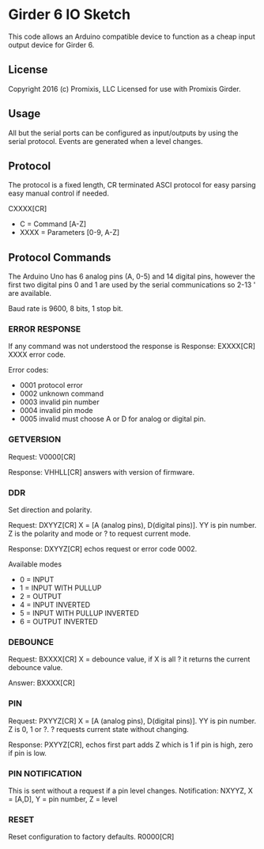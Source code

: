 Girder 6 IO Sketch
==================
This code allows an Arduino compatible device to function as
a cheap input output device for Girder 6.

License
-------
Copyright 2016 (c) Promixis, LLC 
Licensed for use with Promixis Girder.

Usage
-----
All but the serial ports can be configured as input/outputs by using the
serial protocol. Events are generated when a level changes.

Protocol
--------

The protocol is a fixed length, CR terminated ASCI protocol for easy parsing
easy manual control if needed.

CXXXX[CR]

* C    = Command  [A-Z]
* XXXX = Parameters [0-9, A-Z]

Protocol Commands
-----------------
The Arduino Uno has 6 analog pins (A, 0-5) and 14 digital pins, however the 
first two digital pins 0 and 1 are used by the serial communications so 2-13 '
are available.

Baud rate is 9600, 8 bits, 1 stop bit.

### ERROR RESPONSE

If any command was not understood the response is
Response: EXXXX[CR] XXXX error code.

Error codes:

* 0001 protocol error
* 0002 unknown command
* 0003 invalid pin number
* 0004 invalid pin mode
* 0005 invalid must choose A or D for analog or digital pin.

### GETVERSION

Request: V0000[CR] 

Response: VHHLL[CR]  answers with version of firmware.

### DDR

Set direction and polarity.

Request: DXYYZ[CR] X = [A (analog pins), D(digital pins)]. YY is pin number. Z is the polarity and mode or ? to request current mode.

Response: DXYYZ[CR] echos request or error code 0002.

Available modes

* 0 = INPUT
* 1 = INPUT WITH PULLUP
* 2 = OUTPUT
* 4 = INPUT INVERTED
* 5 = INPUT WITH PULLUP INVERTED
* 6 = OUTPUT INVERTED

### DEBOUNCE

Request: BXXXX[CR] X = debounce value, if X is all ? it returns the current debounce value.

Answer: BXXXX[CR]

### PIN

Request: PXYYZ[CR] X = [A (analog pins), D(digital pins)]. YY is pin number. Z is 0, 1 or ?. ? requests current state without changing.

Response: PXYYZ[CR], echos first part adds Z which is 1 if pin is high, zero if pin is low.

### PIN NOTIFICATION

This is sent without a request if a pin level changes.
Notification: NXYYZ, X = [A,D], Y = pin number, Z = level

### RESET

Reset configuration to factory defaults.
R0000[CR]

